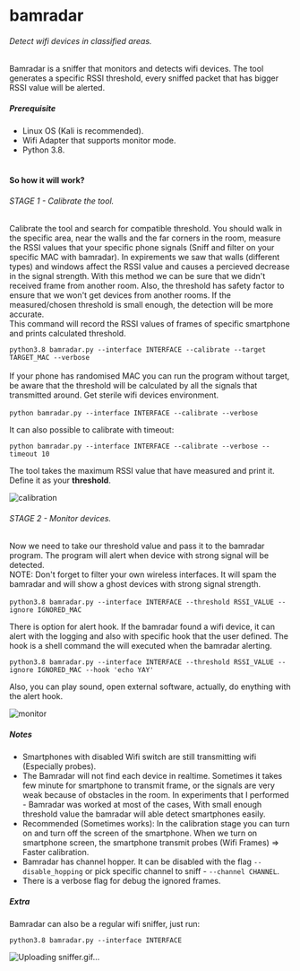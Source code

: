 # bamradar
######  Detect wifi devices in classified areas.
Bamradar is a sniffer that monitors and detects 
wifi devices. The tool generates a specific RSSI threshold, 
every sniffed packet that has bigger RSSI value 
will be alerted.
<br>
##### Prerequisite
* Linux OS (Kali is recommended).
* Wifi Adapter that supports monitor mode.
* Python 3.8.
<br><br>
#### So how it will work?
###### STAGE 1 - Calibrate the tool.
Calibrate the tool and search for compatible threshold. 
You should walk in the specific area, near the walls and the
far corners in the room, 
measure the RSSI values that your
specific phone signals (Sniff and filter on your specific MAC with bamradar).
In expirements we saw that walls (different types) and windows affect the RSSI value and causes a 
percieved decrease in the signal strength. With this method we can be sure
that we didn't received frame from another room. Also,
the threshold has safety factor to ensure that we won't get
devices from another rooms. If the measured/chosen threshold
is small enough, the detection will be more accurate.
<br>
This command will record the RSSI values of 
frames of specific smartphone and prints 
calculated threshold.

`python3.8 bamradar.py --interface INTERFACE --calibrate --target TARGET_MAC
 --verbose`
<br><br>
If your phone has randomised MAC you can run the 
program without target, be aware that the threshold
will be calculated by all the signals that transmitted
around. Get sterile wifi devices environment.<br><br>
`python bamradar.py --interface INTERFACE --calibrate --verbose`

It can also possible to calibrate with timeout:

`python bamradar.py --interface INTERFACE --calibrate --verbose --timeout 10`

The tool takes the maximum RSSI value that have measured and print it.
Define it as your **threshold**.

![calibration](https://user-images.githubusercontent.com/49838106/115120883-7921f700-9fb8-11eb-81e6-33b858460b7f.gif)

###### STAGE 2 - Monitor devices.
Now we need to take our threshold value and pass it to
the bamradar program. The program will alert when
device with strong signal will be detected.
<br>
NOTE: Don't forget to filter your own wireless interfaces.
It will spam the bamradar and will show a ghost devices
with strong signal strength. 
<br><br>
`python3.8 bamradar.py --interface INTERFACE --threshold RSSI_VALUE --ignore
 IGNORED_MAC`
 
There is option for alert hook. If the bamradar found a
wifi device, it can alert with the logging and also with specific hook that the
 user defined. The hook is a shell command the will executed
 when the bamradar alerting.

`python3.8 bamradar.py --interface INTERFACE --threshold RSSI_VALUE --ignore
 IGNORED_MAC --hook 'echo YAY'`
 
 Also, you can play sound, open external software, actually,
 do enything with the alert hook.
 
![monitor](https://user-images.githubusercontent.com/49838106/115120888-817a3200-9fb8-11eb-9c74-5f7115613a3f.gif)
 
##### Notes
* Smartphones with disabled Wifi switch are still
transmitting wifi (Especially probes).
* The Bamradar will not find each device in realtime.
Sometimes it takes few minute for smartphone to transmit
frame, or the signals are very weak because of obstacles
in the room. In experiments that I performed - Bamradar was worked at
most of the cases,
With small enough threshold value the bamradar will
able detect smartphones easily.
* Recommended (Sometimes works): In the calibration stage you can turn on
and turn off the screen of the smartphone. When we
turn on smartphone screen, the smartphone transmit probes 
(Wifi Frames) => Faster calibration.
* Bamradar has channel hopper. It can be disabled
with the flag `--disable_hopping` or pick specific
channel to sniff - `--channel CHANNEL`.  
* There is a verbose flag for debug the ignored frames.

##### Extra
Bamradar can also be a regular wifi sniffer, just run:

`python3.8 bamradar.py --interface INTERFACE`
 
![Uploading sniffer.gif…]()

